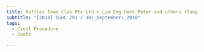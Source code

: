 ```yaml
---
title: Raffles Town Club Pte Ltd v Lim Eng Hock Peter and others (Tung Yu-Lien Margaret and 
subtitle: "[2010] SGHC 291 / 30\_September\_2010"
tags:
  - Civil Procedure
  - Costs

---
```


